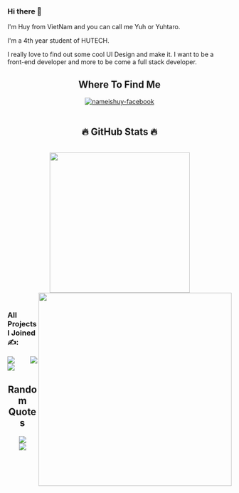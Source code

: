 ### Hi there 👋
<p>I'm Huy from VietNam and you can call me Yuh or Yuhtaro.</p>
<p>I'm a 4th year student of HUTECH.</p>
<p>I really love to find out some cool UI Design and make it. I want to be a front-end developer and more to be come a full stack developer.</p>

<h2 align="center">Where To Find Me</h2>
<div align="center">
  <a href="https://www.facebook.com/yuhtaro.it/" target="blank">
    <img src="https://img.icons8.com/bubbles/100/000000/facebook-new.png" alt="nameishuy-facebook" />
  </a>
</div>
<br />

<h2 align="center">🔥 GitHub Stats 🔥</h2>
<!-- https://github.com/anuraghazra/github-readme-stats -->
<br />
<div align=center>
  <a href="#" title="nameishuy">
    <img width="315" align="center" src="https://github-readme-stats.vercel.app/api/top-langs/?username=nameishuy&layout=compact" />
  </a>
  <a href="#" title="nameishuy">
    <img align="right" width="434" src="https://github-readme-stats.vercel.app/api?username=nameishuy&show_icons=true&theme=react&border_color=61dafb&hide_border=true" />
  </a>
</div>

<br />

### All Projects I Joined ✍️:

<a href="https://github.com/nameishuy/BookWeb">
  <img align="center" src="https://github-readme-stats.vercel.app/api/pin/?username=nameishuy&repo=BookWeb" />
</a>
<a href="https://github.com/SenFn/ProjectWebASP.Net">
  <img align="right" src="https://github-readme-stats.vercel.app/api/pin/?username=SenFn&repo=ProjectWebASP.Net" />
</a>
<br>
<a href="https://github.com/nameishuy/WeCooked_App">
  <img align="center" src="https://github-readme-stats.vercel.app/api/pin/?username=nameishuy&repo=WeCooked_App" />
</a>
<br/>
<h2 align="center">Random Quotes</h2>
<div align="center"> 
  <img src="https://github-readme-quotes.herokuapp.com/quote?theme=dark&animation=grow_out_in&layout=churchill&font=Redressed"/>
</div>
<div align="center">
  <img src="https://i.pinimg.com/originals/2a/4b/64/2a4b64142ad808bfe4bf8d028cb3abce.gif"/>
</div>

